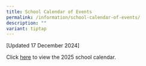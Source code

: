 ```yaml
---
title: School Calendar of Events
permalink: /information/school-calendar-of-events/
description: ""
variant: tiptap
---
```

<p>[Updated 17 December 2024]</p>
<p>Click&nbsp;<a href="/files/Information/2025_School_Calendar_Damai_Sec.pdf" rel="noopener noreferrer nofollow" target="_blank">here</a> to
view the 2025 school calendar.</p>